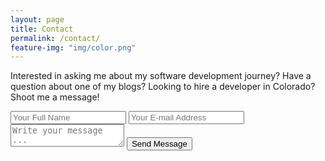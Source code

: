 ```yaml
---
layout: page
title: Contact
permalink: /contact/
feature-img: "img/color.png"
---
```


Interested in asking me about my software development journey? Have a question about one of my blogs? Looking to hire a developer in Colorado? Shoot me a message!

<form action="https://getsimpleform.com/messages?form_api_token=974d02aa0292da34f555b24ef0683833" method="post">
  <!-- the redirect_to is optional, the form will redirect to the referrer on submission -->
  <input type='hidden' name='redirect_to' value='http://www.danrice.me/thank-you/' />
  <input type='text' name='name' placeholder='Your Full Name' />
  <input type='email' name='email' placeholder='Your E-mail Address' />
  <textarea name='message' placeholder='Write your message ...'></textarea>
  <input type='submit' value='Send Message' />
</form>